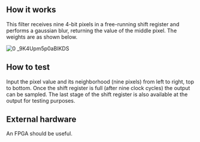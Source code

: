<!---

This file is used to generate your project datasheet. Please fill in the information below and delete any unused
sections.

You can also include images in this folder and reference them in the markdown. Each image must be less than
512 kb in size, and the combined size of all images must be less than 1 MB.
-->

## How it works

This filter receives nine 4-bit pixels in a free-running shift register and performs a gaussian blur, returning the value of the middle pixel. The weights are as shown below.

![0 _9K4Upm5p0aBIKDS](https://github.com/ChipUSM/tt07-wokwi-gaussian-blur/assets/39561772/dc088bd7-366c-4517-bd2d-39de6a550089)

## How to test

Input the pixel value and its neighborhood (nine pixels) from left to right, top to bottom. Once the shift register is full (after nine clock cycles) the output can be sampled. The last stage of the shift register is also available at the output for testing purposes.

## External hardware

An FPGA should be useful.
